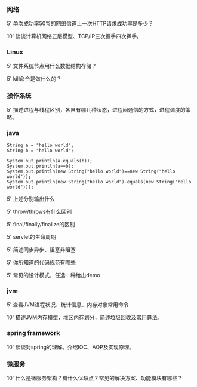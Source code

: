 ### 网络

5'	 单次成功率50%的网络信道上一次HTTP请求成功率是多少？

10'	谈谈计算机网络五层模型、TCP/IP三次握手四次挥手。

### Linux

5'	文件系统节点用什么数据结构存储？

5'	kill命令是做什么的？

### 操作系统

5'	描述进程与线程区别，各自有哪几种状态，进程间通信的方式，进程调度的策略。

### java

```
String a = "hello world";
String b = "hello world";

System.out.println(a.equals(b));
System.out.println(a==b);
System.out.println(new String("hello world")==new String("hello world"));
System.out.println(new String("hello world").equals(new String("hello world")));
```

5'	上述分别输出什么

5'	throw/throws有什么区别

5'	final/finally/finalize的区别

5'	servlet的生命周期

5'	简述同步异步、阻塞非阻塞

5'	你所知道的代码规范有哪些

5'	常见的设计模式，任选一种给出demo

### jvm

5’	查看JVM进程状况、统计信息、内存对象常用命令

10'	描述JVM内存模型，堆区内存划分，简述垃圾回收及常用算法。

### spring framework

10'	谈谈对spring的理解。介绍IOC、AOP及实现原理。

### 微服务

10'	什么是微服务架构？有什么优缺点？常见的解决方案、功能模块有哪些？